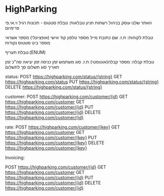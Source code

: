 # HighParking
האתר שלנו עוסק בניהול רשתות חניון
טבלאות:
טבלת סטטוס - תכונות
רגיל
וי.אי.פי
פרימיום

טבלת לקוחות:
ת.ז.
שם
כתובת מייל
מספר טלפון
קוד אישי (אופציונלי)
מספר אשראי
מספר ביט
סטטוס
נקודות

טבלת תעריף:(ENUM)

טבלת קבלה:
מספר קבלה(אוטומטי)
ת.ז.
סוג משתמש
זמן כניסה 
זמן יציאה
סה"כ זמן
תאריך
סוג תשלום
סך לתשלום

status:
POST https://highparking.com/status/{string}
GET https://highparking.com/status
PUT	https://highparking.com/status/{string}
DELETE https://highparking.com/status/{string}

customer:
POST https://highparking.com/customer/{id}
GET https://highparking.com/customer
GET https://highparking.com/customer/{id}
PUT	https://highparking.com/customer/{id}
DELETE https://highparking.com/customer/{id}

rate:
POST https://highparking.com/customer/{key}
GET https://highparking.com/customer
GET https://highparking.com/customer/{key}
PUT	https://highparking.com/customer/{key}
DELETE https://highparking.com/customer/{key}

Invoicing:

POST https://highparking.com/customer/{id}
GET https://highparking.com/customer
GET https://highparking.com/customer/{id}
PUT	https://highparking.com/customer/{id}
DELETE https://highparking.com/customer/{id}





